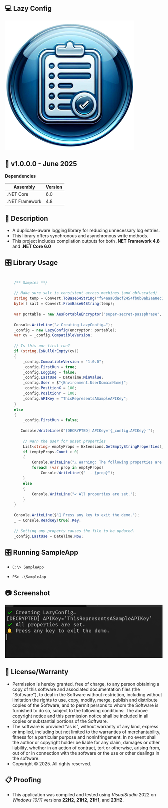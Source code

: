 ## 💻 Lazy Config

![Icon](./AppIcon.png)

## 📝 v1.0.0.0 - June 2025

**Dependencies**

| Assembly | Version |
| ---- | ---- |
| .NET Core | 6.0 |
| .NET Framework | 4.8 |

## 📰 Description
- A duplicate-aware logging library for reducing unnecessary log entries.
- This library offers synchronous and asynchronous write methods.
- This project includes compilation outputs for both **.NET Framework 4.8** and **.NET Core 6.0**

## 🎛️ Library Usage


```csharp

    /** Samples **/

    // Make sure salt is consistent across machines (and obfuscated)
    string temp = Convert.ToBase64String("f94aaa0dacf2454fb0b8ab2aa8ec1465".ToByteArray());
    byte[] salt = Convert.FromBase64String(temp);

    var portable = new AesPortableEncryptor("super-secret-passphrase", salt);
    
    Console.WriteLine("✔️ Creating LazyConfig…");
    _config = new LazyConfig(encryptor: portable);
    var cv = _config.CompatibleVersion;
    
    // Is this our first run?
    if (string.IsNullOrEmpty(cv))
    {
        _config.CompatibleVersion = "1.0.0";
        _config.FirstRun = true;
        _config.Logging = false;
        _config.LastUse = DateTime.MinValue;
        _config.User = $"{Environment.UserDomainName}";
        _config.PositionX = 100;
        _config.PositionY = 100;
        _config.APIKey = "ThisRepresentsASampleAPIKey";
    }
    else
    {
        _config.FirstRun = false;

       Console.WriteLine($"[DECRYPTED] APIKey='{_config.APIKey}'");

        // Warn the user for unset properties
        List<string> emptyProps = Extensions.GetEmptyStringProperties(_config, "You should configure a value here.");
        if (emptyProps.Count > 0)
        {
            Console.WriteLine("⚠️ Warning: The following properties are empty:");
            foreach (var prop in emptyProps)
                Console.WriteLine($"  - {prop}");
        }
        else
        {
            Console.WriteLine("✔️ All properties are set.");
        }
    }

    Console.WriteLine($"🔔 Press any key to exit the demo.");
    _ = Console.ReadKey(true).Key;

    // Setting any property causes the file to be updated.
    _config.LastUse = DateTime.Now;

```

## 🎛️ Running SampleApp

- `C:\> SampleApp`

- `PS> .\SampleApp`

## 📷 Screenshot

![Sample](./Screenshot.png)

## 🧾 License/Warranty
* Permission is hereby granted, free of charge, to any person obtaining a copy of this software and associated documentation files (the "Software"), to deal in the Software without restriction, including without limitation the rights to use, copy, modify, merge, publish and distribute copies of the Software, and to permit persons to whom the Software is furnished to do so, subject to the following conditions: The above copyright notice and this permission notice shall be included in all copies or substantial portions of the Software.
* The software is provided "as is", without warranty of any kind, express or implied, including but not limited to the warranties of merchantability, fitness for a particular purpose and noninfringement. In no event shall the author or copyright holder be liable for any claim, damages or other liability, whether in an action of contract, tort or otherwise, arising from, out of or in connection with the software or the use or other dealings in the software.
* Copyright © 2025. All rights reserved.

## 📋 Proofing
* This application was compiled and tested using *VisualStudio* 2022 on *Windows 10/11* versions **22H2**, **21H2**, **21H1**, and **23H2**.

